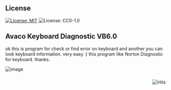 ## <b>License</b><br>
[![License: MIT](https://img.shields.io/badge/License-MIT-yellow.svg)](https://opensource.org/licenses/MIT)
![License: CC0-1.0](https://img.shields.io/badge/License-CC0_1.0-lightgrey.svg)

## Avaco Keyboard Diagnostic VB6.0
ok this is program for check or find error on keyboard and another you can look keyboard information. very easy :) this program like Norton Diagnostic for keyboard. thanks.

![image](https://user-images.githubusercontent.com/42666125/111259556-bd387980-8651-11eb-83c3-10780921311d.png)

<img style="float:right; padding-top:10px" src="https://hits.seeyoufarm.com/api/count/incr/badge.svg?url=https%3A%2F%2Fbuananetpbun.github.io%2F&count_bg=%23C83D3D&title_bg=%23555555&icon=&icon_color=%23E7E7E7&title=hits&edge_flat=false" alt="Hits"/>

